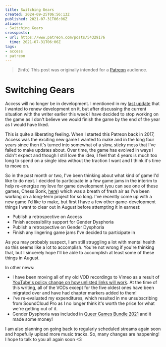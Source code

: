 ```yaml
---
title: Switching Gears
created: 2024-09-25T06:56:13Z
published: 2021-07-31T06:06Z
aliases:
- Switching Gears
crossposts:
- url: https://www.patreon.com/posts/54329176
  time: 2021-07-31T06:06Z
tags:
- access
- patreon
---
```


> [!info]
> This post was originally intended for a [Patreon](../tags/patreon.md) audience.

# Switching Gears

Access will no longer be in development. I mentioned in my [last update](202103060301.md) that I wanted to renew development on it, but after discussing the current situation with the writer earlier this week I have decided to stop working on the game as I don't believe we would finish the game by the end of the year as I would have liked.

This is quite a liberating feeling. When I started this Patreon back in 2017, Access was the exciting new game I wanted to make and in the long four years since then it's turned into somewhat of a slow, sticky mess that I've failed to make updates about. Over time, the game has evolved in ways I didn't expect and though I still love the idea, I feel that 4 years is much too long to spend on a single idea without the traction I want and I think it's time to move on.

So in the past month or two, I've been thinking about what kind of game I'd like to do next. I decided to participate in a few game jams in the interim to help re-energize my love for game development (you can see one of these games, Chess Bonk, [here](https://gumboot.itch.io/chess-bonk)) which was a breath of fresh air as I've been working on a long-term project for so long. I've recently come up with a new game I'd like to make, but first I have a few other game-development things I want to clear out in August before attempting it in earnest:

- Publish a retrospective on Access
- Finish accessibility support for Gender Dysphoria
- Publish a retrospective on Gender Dysphoria
- Finish any lingering game jams I've decided to participate in

As you may probably suspect, I am still struggling a lot with mental health so this seems like a lot to accomplish. You're not wrong if you're thinking that, but I sincerely hope I'll be able to accomplish at least some of these things in August.

In other news:

- I have been moving all of my old VOD recordings to Vimeo as a result of [YouTube's policy change on how unlisted links will work](https://blog.youtube/news-and-events/update-youtube-unlisted-links/). At the time of this writing, all of the VODs except for the five oldest ones have been migrated over and have had chapter markers added to them!
- I've re-evaluated my expenditures, which resulted in me unsubscribing from SoundCloud Pro as I no longer think it's worth the price for what we're getting out of it.
- Gender Dysphoria was included in [Queer Games Bundle 2021](https://itch.io/b/861/queer-games-bundle-2021) and it made some money!

I am also planning on going back to regularly scheduled streams again soon and hopefully upload more music tracks. So, many changes are happening! I hope to talk to you all again soon <3
